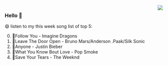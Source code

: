 <img align="right"  src="https://github-readme-stats.vercel.app/api/top-langs/?username=kvnZero" />

### Hello 👋

😄 listen to my this week song list of top 5:

0. 🌈Follow You - Imagine Dragons
1. 🌈Leave The Door Open - Bruno Mars/Anderson .Paak/Silk Sonic
2. 🌈Anyone - Justin Bieber
3. 🌈What You Know Bout Love - Pop Smoke
4. 🌈Save Your Tears - The Weeknd

